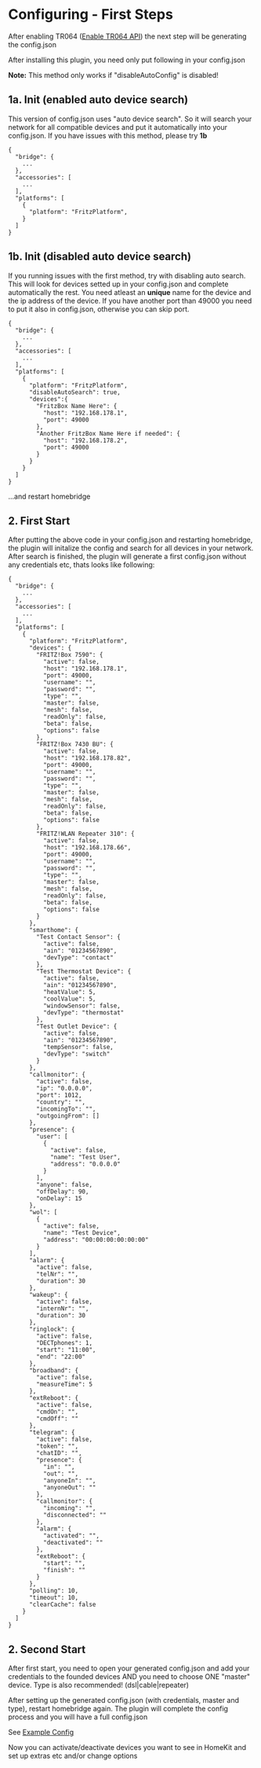 # Configuring - First Steps

After enabling TR064 ([Enable TR064 API](https://github.com/SeydX/homebridge-fritz-platform/blob/master/docs/Installation.md)) the next step will be generating the config.json


After installing this plugin, you need only put following in your config.json

**Note:** This method only works if "disableAutoConfig" is disabled!


## 1a. Init (enabled auto device search)

This version of config.json uses "auto device search". So it will search your network for all compatible devices and put it automatically into your config.json. If you have issues with this method, please try **1b**

```
{
  "bridge": {
    ...
  },
  "accessories": [
    ...
  ],
  "platforms": [
    {
      "platform": "FritzPlatform",
    }
  ]
}
```


## 1b. Init (disabled auto device search)

If you running issues with the first method, try with disabling auto search. This will look for devices setted up in your config.json and complete automatically the rest. You need atleast an **unique** name for the device and the ip address of the device. If you have another port than 49000 you need to put it also in config.json, otherwise you can skip port.

```
{
  "bridge": {
    ...
  },
  "accessories": [
    ...
  ],
  "platforms": [
    {
      "platform": "FritzPlatform",
      "disableAutoSearch": true,
      "devices":{
        "FritzBox Name Here": {
          "host": "192.168.178.1",
          "port": 49000
        },
        "Another FritzBox Name Here if needed": {
          "host": "192.168.178.2",
          "port": 49000
        }
      }
    }
  ]
}
```

...and restart homebridge

## 2. First Start

After putting the above code in your config.json and restarting homebridge, the plugin will initalize the config and search for all devices in your network. After search is finished, the plugin will generate a first config.json without any credentials etc, thats looks like following:

```
{
  "bridge": {
    ...
  },
  "accessories": [
    ...
  ],
  "platforms": [
    {
      "platform": "FritzPlatform",
      "devices": {
        "FRITZ!Box 7590": {
          "active": false,
          "host": "192.168.178.1",
          "port": 49000,
          "username": "",
          "password": "",
          "type": "",
          "master": false,
          "mesh": false,
          "readOnly": false,
          "beta": false,
          "options": false
        },
        "FRITZ!Box 7430 BU": {
          "active": false,
          "host": "192.168.178.82",
          "port": 49000,
          "username": "",
          "password": "",
          "type": "",
          "master": false,
          "mesh": false,
          "readOnly": false,
          "beta": false,
          "options": false
        },
        "FRITZ!WLAN Repeater 310": {
          "active": false,
          "host": "192.168.178.66",
          "port": 49000,
          "username": "",
          "password": "",
          "type": "",
          "master": false,
          "mesh": false,
          "readOnly": false,
          "beta": false,
          "options": false
        }
      },
      "smarthome": {
        "Test Contact Sensor": {
          "active": false,
          "ain": "01234567890",
          "devType": "contact"
        },
        "Test Thermostat Device": {
          "active": false,
          "ain": "01234567890",
          "heatValue": 5,
          "coolValue": 5,
          "windowSensor": false,
          "devType": "thermostat"
        },
        "Test Outlet Device": {
          "active": false,
          "ain": "01234567890",
          "tempSensor": false,
          "devType": "switch"
        }
      },
      "callmonitor": {
        "active": false,
        "ip": "0.0.0.0",
        "port": 1012,
        "country": "",
        "incomingTo": "",
        "outgoingFrom": []
      },
      "presence": {
        "user": [
          {
            "active": false,
            "name": "Test User",
            "address": "0.0.0.0"
          }
        ],
        "anyone": false,
        "offDelay": 90,
        "onDelay": 15
      },
      "wol": [
        {
          "active": false,
          "name": "Test Device",
          "address": "00:00:00:00:00:00"
        }
      ],
      "alarm": {
        "active": false,
        "telNr": "",
        "duration": 30
      },
      "wakeup": {
        "active": false,
        "internNr": "",
        "duration": 30
      },
      "ringlock": {
        "active": false,
        "DECTphones": 1,
        "start": "11:00",
        "end": "22:00"
      },
      "broadband": {
        "active": false,
        "measureTime": 5
      },
      "extReboot": {
        "active": false,
        "cmdOn": "",
        "cmdOff": ""
      },
      "telegram": {
        "active": false,
        "token": "",
        "chatID": "",
        "presence": {
          "in": "",
          "out": "",
          "anyoneIn": "",
          "anyoneOut": ""
        },
        "callmonitor": {
          "incoming": "",
          "disconnected": ""
        },
        "alarm": {
          "activated": "",
          "deactivated": ""
        },
        "extReboot": {
          "start": "",
          "finish": ""
        }
      },
      "polling": 10,
      "timeout": 10,
      "clearCache": false
    }
  ]
}

```

## 2. Second Start

After first start, you need to open your generated config.json and add your credentials to the founded devices AND you need to choose ONE "master" device. 
Type is also recommended! (dsl|cable|repeater)

After setting up the generated config.json (with credentials, master and type), restart homebridge again. 
The plugin will complete the config process and you will have a full config.json

See [Example Config](https://github.com/SeydX/homebridge-fritz-platform/blob/dev/example/example-config.json)

Now you can activate/deactivate devices you want to see in HomeKit and set up extras etc and/or change options 

